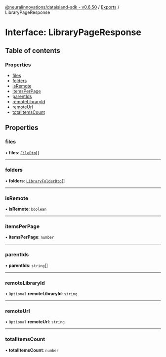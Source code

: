 [@neuralinnovations/dataisland-sdk - v0.6.50](../../README.md) / [Exports](../modules.md) / LibraryPageResponse

# Interface: LibraryPageResponse

## Table of contents

### Properties

- [files](LibraryPageResponse.md#files)
- [folders](LibraryPageResponse.md#folders)
- [isRemote](LibraryPageResponse.md#isremote)
- [itemsPerPage](LibraryPageResponse.md#itemsperpage)
- [parentIds](LibraryPageResponse.md#parentids)
- [remoteLibraryId](LibraryPageResponse.md#remotelibraryid)
- [remoteUrl](LibraryPageResponse.md#remoteurl)
- [totalItemsCount](LibraryPageResponse.md#totalitemscount)

## Properties

### files

• **files**: [`FileDto`](FileDto.md)[]

___

### folders

• **folders**: [`LibraryFolderDto`](LibraryFolderDto.md)[]

___

### isRemote

• **isRemote**: `boolean`

___

### itemsPerPage

• **itemsPerPage**: `number`

___

### parentIds

• **parentIds**: `string`[]

___

### remoteLibraryId

• `Optional` **remoteLibraryId**: `string`

___

### remoteUrl

• `Optional` **remoteUrl**: `string`

___

### totalItemsCount

• **totalItemsCount**: `number`
